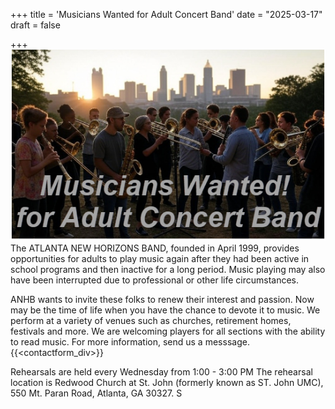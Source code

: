 +++
title = 'Musicians Wanted for Adult Concert Band'
date = "2025-03-17"
draft = false

+++
![Musicians Wanted](/post/MusiciansWanted.png "Musicians Wanted for Adult Band")  
The ATLANTA NEW HORIZONS BAND, founded in April 1999, provides opportunities for adults to play music again after they had been active in school programs and then inactive for a long period. Music playing may also have been interrupted due to professional or other life circumstances. 
  
ANHB wants to invite these folks to renew their interest and passion. Now may be the time of life when you have the chance to devote it to music. We perform at a variety of venues such as churches, retirement homes, festivals and more.  We are welcoming players for all sections with the ability to read music.
For more information, send us a messsage. {{<contactform_div>}}

Rehearsals are held every Wednesday from 1:00 - 3:00 PM
The rehearsal location is Redwood Church at St. John (formerly known as ST. John UMC), 
550 Mt. Paran Road, Atlanta, GA 30327. S





